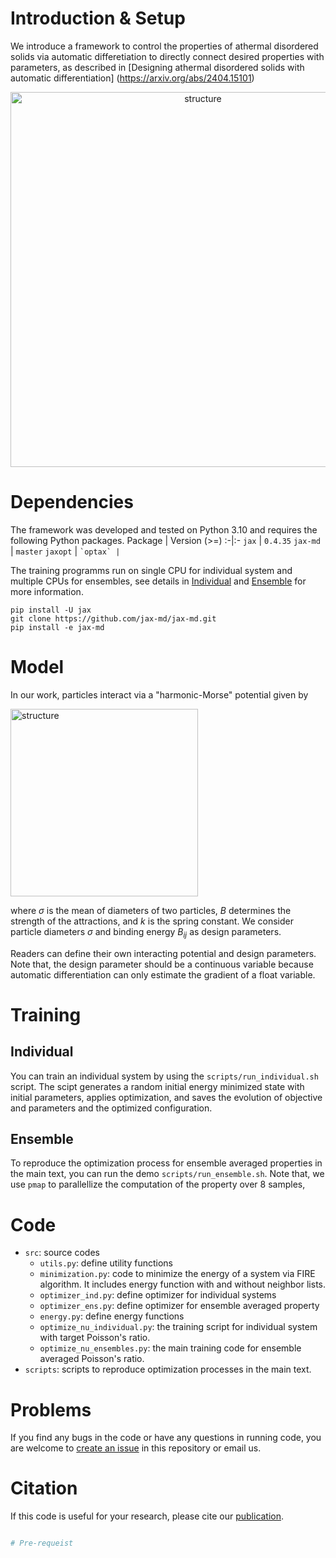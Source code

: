 # Introduction & Setup
We introduce a framework to control the properties of athermal disordered solids via automatic differetiation to directly connect desired properties with parameters, as described in [Designing athermal disordered solids with automatic differentiation] (https://arxiv.org/abs/2404.15101)

<p align="center"><img src="resources/DSPCs.png" alt="structure" align="center" width="600px"></p>

# Dependencies

The framework was developed and tested on Python 3.10 and requires the following Python packages.
Package | Version (>=)
:-|:-
`jax`       | `0.4.35`
`jax-md`        | `master`
`jaxopt`   | ``
`optax` | ``

The training programms run on single CPU for individual system and multiple CPUs for ensembles, see details in [Individual](#Individual) and [Ensemble](#Ensemble) for more information.

```commandline
pip install -U jax
git clone https://github.com/jax-md/jax-md.git
pip install -e jax-md
```

# Model
In our work, particles interact via a "harmonic-Morse" potential given by 

<p align="left"><img src="resources/hmMorse.png" alt="structure" align="center" width="300px"></p>

where $\sigma$ is the mean of diameters of two particles, $B$ determines the strength of the attractions, and $k$ is the spring constant. We consider particle diameters $\sigma$ and binding energy $B_{ij}$ as design parameters. 

Readers can define their own interacting potential and design parameters. Note that, the design parameter should be a continuous variable because automatic differentiation can only estimate the gradient of a float variable.

# Training

## Individual
You can train an individual system by using the `scripts/run_individual.sh` script. The scipt generates a random initial energy minimized state with initial parameters, applies optimization, and saves the evolution of objective and parameters and the optimized configuration.

## Ensemble
To reproduce the optimization process for ensemble averaged properties in the main text, you can run the demo `scripts/run_ensemble.sh`. Note that, we use `pmap` to parallellize the computation of the property over 8 samples, 

# Code
* `src`: source codes
    * `utils.py`: define utility functions
    * `minimization.py`: code to minimize the energy of a system via FIRE algorithm. It includes energy function with and without neighbor lists.
    * `optimizer_ind.py`: define optimizer for individual systems
    * `optimizer_ens.py`: define optimizer for ensemble averaged property
    * `energy.py`: define energy functions
    * `optimize_nu_individual.py`: the training script for individual system with target Poisson's ratio.
    * `optimize_nu_ensembles.py`: the main training code for ensemble averaged Poisson's ratio.
* `scripts`: scripts to reproduce optimization processes in the main text.

# Problems
If you find any bugs in the code or have any questions in running code, you are welcome to [create an issue]() in this repository or email us.

# Citation
If this code is useful for your research, please cite our [publication]().
```bibtex

# Pre-requeist

```
```

